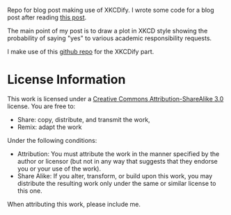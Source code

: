 Repo for blog post making use of XKCDify. I wrote some code for a blog post after reading [this post](http://blogs.ams.org/phdplus/2013/05/19/learning-to-say-no/).

The main point of my post is to draw a plot in XKCD style showing the probability of saying "yes" to various academic responsibility requests.

I make use of this [github repo](https://github.com/twam/matplotlib-XKCDify) for the XKCDify part.

# License Information

This work is licensed under a [Creative Commons Attribution-ShareAlike 3.0](http://creativecommons.org/licenses/by-sa/3.0/us/) license.  You are free to:

* Share: copy, distribute, and transmit the work,
* Remix: adapt the work

Under the following conditions:

* Attribution: You must attribute the work in the manner specified by the author or licensor (but not in any way that suggests that they endorse you or your use of the work).
* Share Alike: If you alter, transform, or build upon this work, you may distribute the resulting work only under the same or similar license to this one.

When attributing this work, please include me.
